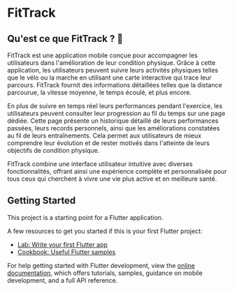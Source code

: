 # FitTrack

## Qu'est ce que FitTrack ? 🏃

FitTrack est une application mobile conçue pour accompagner les utilisateurs dans l'amélioration de leur condition physique. Grâce à cette application, les utilisateurs peuvent suivre leurs activités physiques telles que le vélo ou la marche en utilisant une carte interactive qui trace leur parcours. FitTrack fournit des informations détaillées telles que la distance parcourue, la vitesse moyenne, le temps écoulé, et plus encore.

En plus de suivre en temps réel leurs performances pendant l'exercice, les utilisateurs peuvent consulter leur progression au fil du temps sur une page dédiée. Cette page présente un historique détaillé de leurs performances passées, leurs records personnels, ainsi que les améliorations constatées au fil de leurs entraînements. Cela permet aux utilisateurs de mieux comprendre leur évolution et de rester motivés dans l'atteinte de leurs objectifs de condition physique.

FitTrack combine une interface utilisateur intuitive avec diverses fonctionnalités, offrant ainsi une expérience complète et personnalisée pour tous ceux qui cherchent à vivre une vie plus active et en meilleure santé.


## Getting Started

This project is a starting point for a Flutter application.

A few resources to get you started if this is your first Flutter project:

- [Lab: Write your first Flutter app](https://docs.flutter.dev/get-started/codelab)
- [Cookbook: Useful Flutter samples](https://docs.flutter.dev/cookbook)

For help getting started with Flutter development, view the
[online documentation](https://docs.flutter.dev/), which offers tutorials,
samples, guidance on mobile development, and a full API reference.
